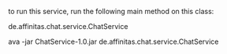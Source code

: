 to run this service, run the following main method on this class:

de.affinitas.chat.service.ChatService

ava -jar ChatService-1.0.jar de.affinitas.chat.service.ChatService
